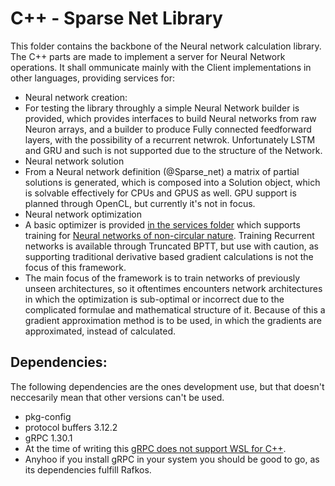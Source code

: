 # C++ - Sparse Net Library
This folder contains the backbone of the Neural network calculation library. 
The C++ parts are made to implement a server for Neural Network operations.
It shall ommunicate mainly with the Client implementations in other languages, 
providing services for: 

 - Neural network creation:
  - For testing the library throughly a simple Neural Network builder is provided, 
    which provides interfaces to build Neural networks from raw Neuron arrays, and a
    builder to produce Fully connected feedforward layers, with the possibility of a recurrent netwrok. Unfortunately LSTM and GRU and such is not supported due to the structure of the Network.
 - Neural network solution
  - From a Neural network definition (@Sparse_net) a matrix of partial solutions is generated, which is composed into a Solution object, which is solvable effectively for CPUs and GPUS as well. GPU support is planned through OpenCL, but currently it's not in focus.
 - Neural network optimization
  - A basic optimizer is provided [in the services folder](https://github.com/davids91/rafko/blob/master/cxx/services/src/sparse_net_optimizer.cc) which supports training for [Neural networks of non-circular nature](https://en.wikipedia.org/wiki/Tree_(graph_theory)). Training Recurrent networks is available through Truncated BPTT, but use with caution, as supporting traditional derivative based gradient calculations is not the focus of this framework. 
  - The main focus of the framework is to train networks of previously unseen architectures, so it oftentimes encounters network architectures in which the optimization is sub-optimal or incorrect due to the complicated formulae and mathematical structure of it. Because of this a gradient approximation method is to be used, in which the gradients are approximated, instead of calculated.

## Dependencies: 
The following dependencies are the ones development use, but that doesn't neccesarily mean that other versions can't be used. 
 - pkg-config
 - protocol buffers 3.12.2
 - gRPC 1.30.1
  - At the time of writing this [gRPC does not support WSL for C++](https://github.com/grpc/grpc/issues/23314). 
  - Anyhoo if you install gRPC in your system you should be good to go, as its dependencies fulfill Rafkos.